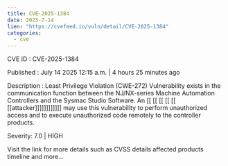 ```yaml
---
title: CVE-2025-1384
date: 2025-7-14
lien: "https://cvefeed.io/vuln/detail/CVE-2025-1384"
categories:
  - cve
---
```


CVE ID : CVE-2025-1384

Published :  July 14
2025
12:15 a.m. | 4 hours
25 minutes ago

Description : Least Privilege Violation (CWE-272) Vulnerability exists in the communication function between the NJ/NX-series Machine Automation Controllers and the Sysmac Studio Software. An  [[ [[ [[ [[ [[ [[attacker]]]]]]]]]]]] may use this vulnerability to perform unauthorized access and to execute unauthorized code remotely to the controller products.

Severity: 7.0 | HIGH

Visit the link for more details
such as CVSS details
affected products
timeline
and more...
